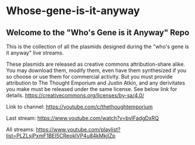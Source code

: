 # Whose-gene-is-it-anyway

## Welcome to the "Who's Gene is it Anyway" Repo

This is the collection of all the plasmids designed during the "who's gene is it anyway" live streams.

These plasmids are released as creative commons attribution-share alike. You may download them, modify them, even have them synthesized if you so choose or use them for commercial activity. But you must provide attribution to The Thought Emporium and Justin Atkin, and any derivitates you make must be released under the same license. See below link for details.
https://creativecommons.org/licenses/by-sa/4.0/ 

Link to channel: https://youtube.com/c/thethoughtemporium

Last stream: https://www.youtube.com/watch?v=bvIFadgDxRQ

All streams: https://www.youtube.com/playlist?list=PLZLsjPxmF1BEI5CReoklVP4u84kMkjIZp
